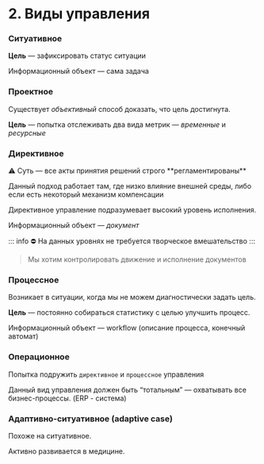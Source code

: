 # 2. Виды управления

### Ситуативное

**Цель** — зафиксировать статус ситуации

Информационный объект — сама задача 

### Проектное

Существует *объективный* способ доказать, что цель достигнута.

**Цель** — попытка отслеживать два вида метрик — *временные* и *ресурсные*

### Директивное

<aside>
⚠️ Суть — все акты принятия решений строго **регламентированы**

</aside>

Данный подход работает там, где низко влияние внешней среды, либо если есть некоторый механизм компенсации

Директивное управление подразумевает высокий уровень исполнения.

Информационный объект — *документ*

::: info
⛔ На данных уровнях не требуется творческое вмешательство
:::

> Мы хотим контролировать движение и исполнение документов

### Процессное

Возникает в ситуации, когда мы не можем диагностически задать цель.

**Цель** — постоянно собираться статистику с целью улучшить процесс.

Информационный объект — workflow (описание процесса, конечный автомат)

### Операционное

Попытка подружить `директивное` и `процессное` управления

Данный вид управления должен быть “тотальным” — охватывать все бизнес-процессы. (ERP - система)

### Адаптивно-ситуативное (adaptive case)

Похоже на ситуативное. 

Активно развивается в медицине.
